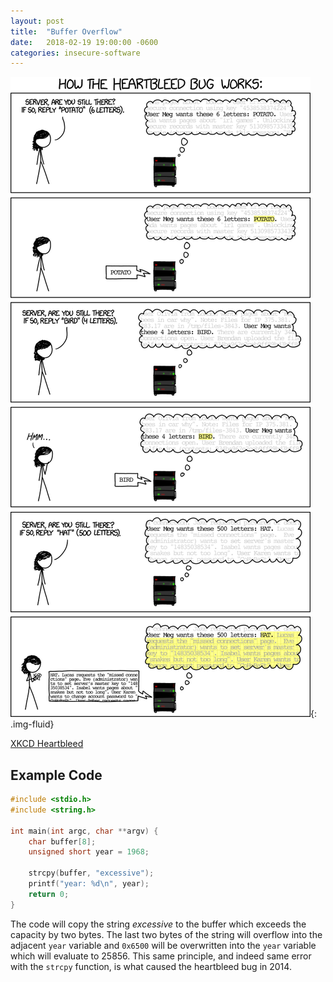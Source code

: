 ```yaml
---
layout: post
title:  "Buffer Overflow"
date:   2018-02-19 19:00:00 -0600
categories: insecure-software
---
```

![XKCD Heartbleed][xkcd]{: .img-fluid}

[XKCD Heartbleed](https://xkcd.com/1354/)

[xkcd]: /assets/images/xkcd-heartbleed.png

## Example Code

```c
#include <stdio.h>
#include <string.h>

int main(int argc, char **argv) {
	char buffer[8];
	unsigned short year = 1968;

	strcpy(buffer, "excessive");
	printf("year: %d\n", year);
	return 0;
}
```

The code will copy the string *excessive* to the buffer which exceeds the capacity by two bytes. The last two bytes of the string will overflow into the adjacent `year` variable and `0x6500` will be overwritten into the `year` variable which will evaluate to 25856. This same principle, and indeed same error with the `strcpy` function, is what caused the heartbleed bug in 2014.
